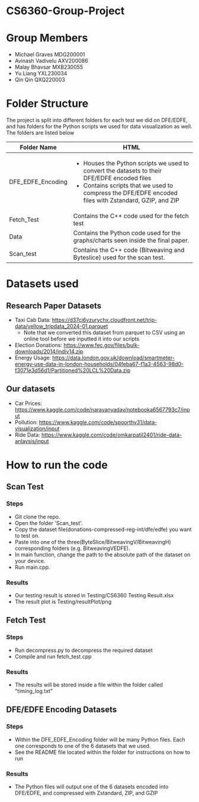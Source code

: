 # CS6360-Group-Project
# Group Members
- Michael Graves MDG200001
- Avinash Vadivelu AXV200086
- Malay Bhavsar MXB230055
- Yu Liang YXL230034 
- Qin Qin QXQ220003

# Folder Structure
The project is split into different folders for each test we did on DFE/EDFE, and has folders for the Python scripts we used for data visualization as well. The folders are listed below

| Folder Name       | HTML                                                                                                                                                                                                                   |
|-------------------|------------------------------------------------------------------------------------------------------------------------------------------------------------------------------------------------------------------------|
| DFE_EDFE_Encoding | <ul><li>Houses the Python scripts we used to convert the datasets to their DFE/EDFE encoded files</li><li>Contains scripts that we used to compress the DFE/EDFE encoded files with Zstandard, GZIP, and ZIP</li></ul> |
| Fetch_Test        | Contains the C++ code used for the fetch test                                                                                                                                                                          |
| Data              | Contains the Python code used for the graphs/charts seen inside the final paper.                                                                                                                                       |
| Scan_test              | Contains the C++ code (Bitweaving and Byteslice) used for the scan test.                                                                                                                                       |



# Datasets used
## Research Paper Datasets
- Taxi Cab Data: https://d37ci6vzurychx.cloudfront.net/trip-data/yellow_tripdata_2024-01.parquet
  - Note that we converted this dataset from parquet to CSV using an online tool before we inputted it into our scripts
- Election Donations: https://www.fec.gov/files/bulk-downloads/2014/indiv14.zip
- Energy Usage: https://data.london.gov.uk/download/smartmeter-energy-use-data-in-london-households/04feba67-f1a3-4563-98d0-f3071e3d56d1/Partitioned%20LCL%20Data.zip

## Our datasets
- Car Prices: https://www.kaggle.com/code/narayanyadav/notebooka6567793c7/input
- Pollution: https://www.kaggle.com/code/spoorthy31/data-visualization/input
- Ride Data: https://www.kaggle.com/code/omkarpatil2401/ride-data-anlaysis/input

# How to run the code
## Scan Test
### Steps
- Git clone the repo.
- Open the folder 'Scan_test'.
- Copy the dataset file(donations-compressed-reg-int/dfe/edfe) you want to test on.
- Paste into one of the three(ByteSlice/BitweavingV/BitweavingH) corresponding folders (e.g. BitweavingVEDFE).
- In main function, change the path to the absolute path of the dataset on your device.
- Run main.cpp.

### Results
- Our testing result is stored in Testing/CS6360 Testing Result.xlsx
- The result plot is Testing/resultPlot/png

## Fetch Test
### Steps
- Run decompress.py to decompress the required dataset
- Compile and run fetch_test.cpp

### Results
- The results will be stored inside a file within the folder called "timing_log.txt"

## DFE/EDFE Encoding Datasets
### Steps
- Within the DFE_EDFE_Encoding folder will be many Python files. Each one corresponds to one of the 6 datasets that we used.
- See the README file located within the folder for instructions on how to run

### Results
- The Python files will output one of the 6 datasets encoded into DFE/EDFE, and compressed with Zstandard, ZIP, and GZIP

